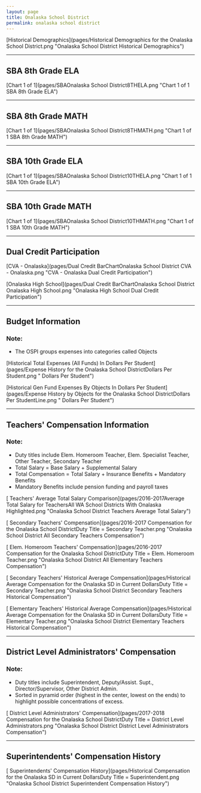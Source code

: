 ```yaml
---
layout: page
title: Onalaska School District
permalink: onalaska school district
---
```



[Historical Demographics](pages/Historical Demographics for the Onalaska School District.png "Onalaska School District Historical Demographics")

___

## SBA 8th Grade ELA

[Chart 1 of 1](pages/SBAOnalaska School District8THELA.png "Chart 1 of 1 SBA 8th Grade ELA")


___

## SBA 8th Grade MATH

[Chart 1 of 1](pages/SBAOnalaska School District8THMATH.png "Chart 1 of 1 SBA 8th Grade MATH")


___

## SBA 10th Grade ELA

[Chart 1 of 1](pages/SBAOnalaska School District10THELA.png "Chart 1 of 1 SBA 10th Grade ELA")


___

## SBA 10th Grade MATH

[Chart 1 of 1](pages/SBAOnalaska School District10THMATH.png "Chart 1 of 1 SBA 10th Grade MATH")


___

## Dual Credit Participation

[CVA - Onalaska](pages/Dual Credit BarChartOnalaska School District CVA - Onalaska.png "CVA - Onalaska Dual Credit Participation")

[Onalaska High School](pages/Dual Credit BarChartOnalaska School District Onalaska High School.png "Onalaska High School Dual Credit Participation")


___

## Budget Information
### Note:
- The OSPI groups expenses into categories called Objects

[Historical Total Expenses (All Funds) In Dollars Per Student](pages/Expense History for the Onalaska School DistrictDollars Per Student.png " Dollars Per Student")

[Historical Gen Fund Expenses By Objects In Dollars Per Student](pages/Expense History by Objects for the Onalaska School DistrictDollars Per StudentLine.png " Dollars Per Student")


___

## Teachers' Compensation Information
### Note:
- Duty titles include Elem. Homeroom Teacher, Elem. Specialist Teacher, Other Teacher, Secondary Teacher
- Total Salary = Base Salary + Supplemental Salary
- Total Compensation = Total Salary + Insurance Benefits + Mandatory Benefits
- Mandatory Benefits include pension funding and payroll taxes

[ Teachers' Average Total Salary Comparison](pages/2016-2017Average Total Salary for TeachersAll WA School Districts With Onalaska Highlighted.png "Onalaska School District Teachers Average Total Salary")

[ Secondary Teachers' Compensation](pages/2016-2017 Compensation for the Onalaska School DistrictDuty Title = Secondary Teacher.png "Onalaska School District All Secondary Teachers Compensation")

[ Elem. Homeroom Teachers' Compensation](pages/2016-2017 Compensation for the Onalaska School DistrictDuty Title = Elem. Homeroom Teacher.png "Onalaska School District All Elementary Teachers Compensation")

[ Secondary Teachers' Historical Average Compensation](pages/Historical Average Compensation for the Onalaska SD in Current DollarsDuty Title = Secondary Teacher.png "Onalaska School District Secondary Teachers Historical Compensation")

[ Elementary Teachers' Historical Average Compensation](pages/Historical Average Compensation for the Onalaska SD in Current DollarsDuty Title = Elementary Teacher.png "Onalaska School District Elementary Teachers Historical Compensation")


___

## District Level Administrators' Compensation

### Note:
- Duty titles include Superintendent, Deputy/Assist. Supt., Director/Supervisor, Other District Admin.
- Sorted in pyramid order (highest in the center, lowest on the ends) to highlight possible concentrations of excess.

[ District Level Administrators' Compensation](pages/2017-2018 Compensation for the Onalaska School DistrictDuty Title = District Level Administrators.png "Onalaska School District District Level Administrators Compensation")


___

## Superintendents' Compensation History

[ Superintendents' Compensation History](pages/Historical Compensation for the Onalaska SD in Current DollarsDuty Title = Superintendent.png "Onalaska School District Superintendent Compensation History")

